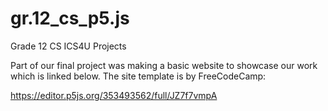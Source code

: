 # gr.12_cs_p5.js
Grade 12 CS ICS4U Projects

Part of our final project was making a basic website to showcase our work which is linked below. The site template is by FreeCodeCamp: 

https://editor.p5js.org/353493562/full/JZ7f7vmpA
